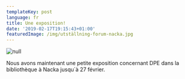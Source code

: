 ```yaml
---
templateKey: post
language: fr
title: Une exposition!
date: '2019-02-17T19:15:43+01:00'
featuredImage: /img/utställning-forum-nacka.jpg
---
```

![null](/img/utställning-forum-nacka.jpg)

Nous avons  maintenant une petite exposition concernant DPE dans la bibliothèque à Nacka jusqu´à 27 février.
